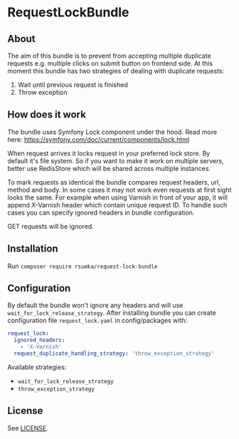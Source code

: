 # RequestLockBundle #

## About ##

The aim of this bundle is to prevent from accepting multiple duplicate requests e.g. multiple clicks on submit button on frontend side. At this moment this bundle has two strategies of dealing with duplicate requests:
1. Wait until previous request is finished
2. Throw exception


## How does it work ##
The bundle uses Symfony Lock component under the hood. Read more here: https://symfony.com/doc/current/components/lock.html

When request arrives it locks request in your preferred lock store. By default it's file system. So if you want to make it work on multiple servers, better use RedisStore which will be shared across multiple instances.

To mark requests as identical the bundle compares request headers, url, method and body. In some cases it may not work even requests at first sight looks the same. For example when using Varnish in front of your app, it will append X-Varnish header which contain unique request ID. To handle such cases you can specify ignored headers in bundle configuration.

GET requests will be ignored.

## Installation ##
Run `composer require rsumka/request-lock-bundle`

## Configuration ##
By default the bundle won't ignore any headers and will use `wait_for_lock_release_strategy`. After installing bundle you can create configuration file `request_lock.yaml` in config/packages with:
```yaml
request_lock:
  ignored_headers:
    - 'X-Varnish'
  request_duplicate_handling_strategy: 'throw_exception_strategy'
```

Available strategies:
- `wait_for_lock_release_strategy`
- `throw_exception_strategy`

## License ##

See [LICENSE](LICENSE).